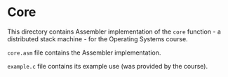 # Core

This directory contains Assembler implementation of the `core` function - a distributed stack machine - for the Operating Systems course.

`core.asm` file contains the Assembler implementation.

`example.c` file contains its example use (was provided by the course).
